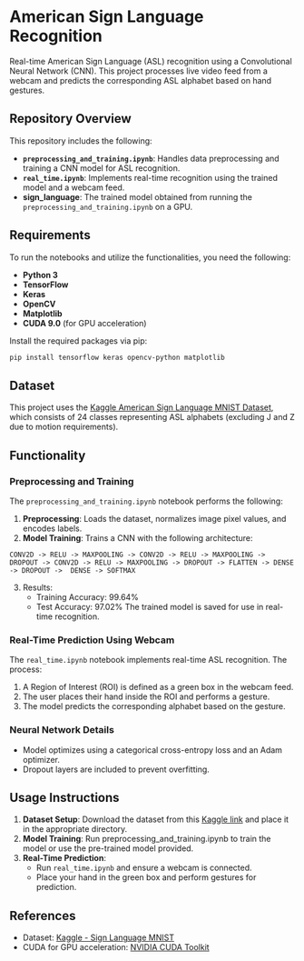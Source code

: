 # American Sign Language Recognition

Real-time American Sign Language (ASL) recognition using a Convolutional Neural Network (CNN). This project processes live video feed from a webcam and predicts the corresponding ASL alphabet based on hand gestures.

## Repository Overview

This repository includes the following:

- **`preprocessing_and_training.ipynb`**: Handles data preprocessing and training a CNN model for ASL recognition.
- **`real_time.ipynb`**: Implements real-time recognition using the trained model and a webcam feed.
- **sign_language**: The trained model obtained from running the `preprocessing_and_training.ipynb` on a GPU.

## Requirements

To run the notebooks and utilize the functionalities, you need the following:

- **Python 3**
- **TensorFlow**
- **Keras**
- **OpenCV**
- **Matplotlib**
- **CUDA 9.0** (for GPU acceleration)

Install the required packages via pip:

```bash
pip install tensorflow keras opencv-python matplotlib
```

## Dataset
This project uses the [Kaggle American Sign Language MNIST Dataset](https://www.kaggle.com/datasets/datamunge/sign-language-mnist), which consists of 24 classes representing ASL alphabets (excluding J and Z due to motion requirements).

## Functionality
### Preprocessing and Training
The `preprocessing_and_training.ipynb` notebook performs the following:

1. **Preprocessing**: Loads the dataset, normalizes image pixel values, and encodes labels.
2. **Model Training**: Trains a CNN with the following architecture:
```
CONV2D -> RELU -> MAXPOOLING -> CONV2D -> RELU -> MAXPOOLING -> DROPOUT -> CONV2D -> RELU -> MAXPOOLING -> DROPOUT -> FLATTEN -> DENSE -> DROPOUT ->  DENSE -> SOFTMAX
```
3. Results:
    - Training Accuracy: 99.64%
    - Test Accuracy: 97.02%
The trained model is saved for use in real-time recognition.

### Real-Time Prediction Using Webcam
The `real_time.ipynb` notebook implements real-time ASL recognition. The process:

1. A Region of Interest (ROI) is defined as a green box in the webcam feed.
2. The user places their hand inside the ROI and performs a gesture.
3. The model predicts the corresponding alphabet based on the gesture.

### Neural Network Details
- Model optimizes using a categorical cross-entropy loss and an Adam optimizer.
- Dropout layers are included to prevent overfitting.


## Usage Instructions
1. **Dataset Setup**: Download the dataset from this [Kaggle link](https://www.kaggle.com/datasets/datamunge/sign-language-mnist ) and place it in the appropriate directory.
2. **Model Training**:
Run preprocessing_and_training.ipynb to train the model or use the pre-trained model provided.
3. **Real-Time Prediction**:
    - Run `real_time.ipynb` and ensure a webcam is connected.
    - Place your hand in the green box and perform gestures for prediction.


## References
- Dataset: [Kaggle - Sign Language MNIST](https://www.kaggle.com/datasets/datamunge/sign-language-mnist)
- CUDA for GPU acceleration: [NVIDIA CUDA Toolkit](https://developer.nvidia.com/cuda-toolkit)
